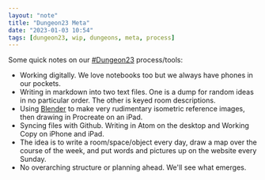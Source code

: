 ```yaml
---
layout: "note"
title: "Dungeon23 Meta"
date: "2023-01-03 10:54"
tags: [dungeon23, wip, dungeons, meta, process]
---
```


Some quick notes on our [#Dungeon23](https://seanmccoy.substack.com/p/dungeon23) process/tools:

* Working digitally. We love notebooks too but we always have phones in our pockets.
* Writing in markdown into two text files. One is a dump for random ideas in no particular order. The other is keyed room descriptions.
* Using [Blender](https://www.blender.org/) to make very rudimentary isometric reference images, then drawing in Procreate on an iPad.
* Syncing files with Github. Writing in Atom on the desktop and Working Copy on iPhone and iPad.
* The idea is to write a room/space/object every day, draw a map over the course of the week, and put words and pictures up on the website every Sunday.
* No overarching structure or planning ahead. We'll see what emerges.
